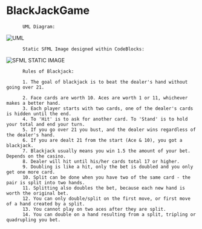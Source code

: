 # BlackJackGame
          UML Diagram:
![UML](https://user-images.githubusercontent.com/89869300/146312178-e4157a8c-804d-49ca-b9d5-ee7b393e8aec.png)
                                       
          Static SFML Image designed within CodeBlocks:
                                       
![SFML STATIC IMAGE](https://user-images.githubusercontent.com/89869300/146312144-ba5258de-4a13-456a-8e7b-6bc1745ee5fa.png)

          Rules of Blackjack:
          
          1. The goal of blackjack is to beat the dealer's hand without going over 21.
          
          2. Face cards are worth 10. Aces are worth 1 or 11, whichever makes a better hand.
          3. Each player starts with two cards, one of the dealer's cards is hidden until the end.
          4. To 'Hit' is to ask for another card. To 'Stand' is to hold your total and end your turn.
          5. If you go over 21 you bust, and the dealer wins regardless of the dealer's hand.
          6. If you are dealt 21 from the start (Ace & 10), you got a blackjack.
          7. Blackjack usually means you win 1.5 the amount of your bet. Depends on the casino.
          8. Dealer will hit until his/her cards total 17 or higher.
          9. Doubling is like a hit, only the bet is doubled and you only get one more card.
          10. Split can be done when you have two of the same card - the pair is split into two hands.
          11. Splitting also doubles the bet, because each new hand is worth the original bet.
          12. You can only double/split on the first move, or first move of a hand created by a split.
          13. You cannot play on two aces after they are split.
          14. You can double on a hand resulting from a split, tripling or quadrupling you bet.
